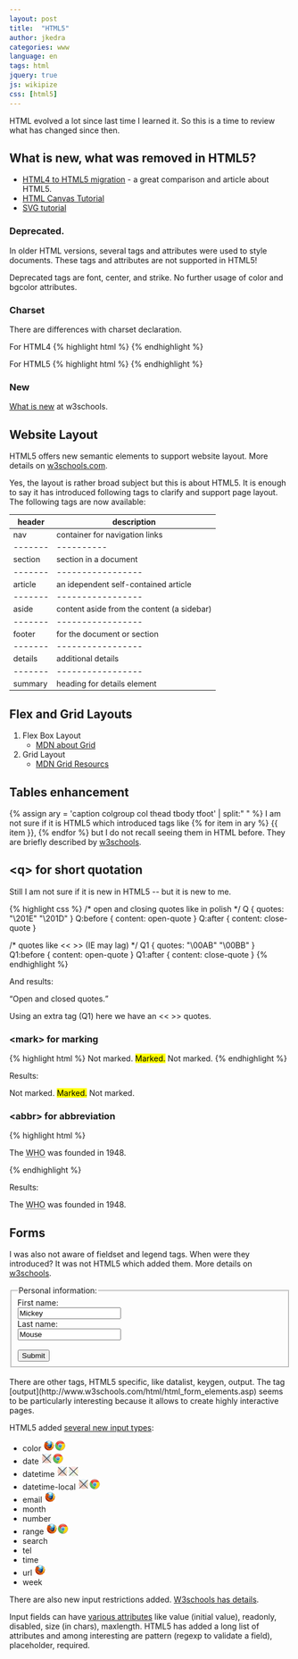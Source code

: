 ```yaml
---
layout: post
title:  "HTML5"
author: jkedra
categories: www
language: en
tags: html
jquery: true
js: wikipize
css: [html5]
---
```


HTML evolved a lot since last time I learned it. So this is a time to review
what has changed since then.

## What is new, what was removed in HTML5?

* [HTML4 to HTML5 migration](http://www.w3schools.com/html/html5_migration.asp) -
  a great comparison and article about HTML5.
* [HTML Canvas Tutorial](http://www.w3schools.com/canvas/default.asp)
* [SVG tutorial](http://www.w3schools.com/svg/default.asp)


### Deprecated.
In older HTML versions, several tags and attributes were used to style documents.
These tags and attributes are not supported in HTML5!

Deprecated tags are <qq>font</qq>, <qq>center</qq>, and <qq>strike</qq>.
No further usage of color and bgcolor attributes.

### Charset
There are differences with charset declaration.

For HTML4
{% highlight html %}
<meta http-equiv="Content-Type" content="text/html;charset=ISO-8859-1">
{% endhighlight %}

For HTML5
{% highlight html %}
<meta charset="UTF-8">
{% endhighlight %}

### New
[What is new](http://www.w3schools.com/html/html5_intro.asp) at w3schools.

## Website Layout
HTML5 offers new semantic elements to support website layout.
More details on [w3schools.com](http://www.w3schools.com/html/html_layout.asp).

Yes, the layout is rather broad subject but this is about HTML5.
It is enough to say it has introduced following tags to clarify and
support page layout. The following tags are now available:

header |description
-------|----------
nav    |container for navigation links
-------|----------
section|section in a document
-------|-----------------
article|an idependent self-contained article
-------|-----------------
aside  |content aside from the content (a sidebar)
-------|-----------------
footer |for the document or section
-------|-----------------
details|additional details
-------|-----------------
summary|heading for details element

## Flex and Grid Layouts

1. Flex Box Layout
    * [MDN about Grid][flex]
2. Grid Layout
    * [MDN Grid Resourcs][grid]

[flex]: https://developer.mozilla.org/en-US/docs/Web/CSS/CSS_Flexible_Box_Layout
[grid]: https://developer.mozilla.org/en-US/docs/Web/CSS/CSS_Grid_Layout


## Tables enhancement

{% assign ary = 'caption colgroup col thead tbody tfoot' | split:" " %}
I am not sure if it is HTML5 which introduced tags
like {% for item in ary %} <qq>{{ item }}</qq>, {% endfor %}
but I do not recall seeing them in HTML before.
They are briefly described by [w3schools](http://www.w3schools.com/html/html_tables.asp).

## &lt;q&gt; for short quotation
Still I am not sure if it is new in HTML5 -- but it is new to me.

{% highlight css %}
/* open and closing quotes like in polish */
Q       { quotes: "\201E" "\201D" }
Q:before        { content: open-quote }
Q:after         { content: close-quote }

/* quotes like << >> (IE may lag) */
Q1      { quotes: "\00AB" "\00BB" }
Q1:before       { content: open-quote }
Q1:after        { content: close-quote }
{% endhighlight %}

And results:

<p><Q>Open and closed quotes.</Q></p>
<p><Q1>Using an extra tag (Q1) here we have an << >> quotes.</Q1></p>


### &lt;mark&gt; for marking
{% highlight html %}
Not marked. <mark>Marked.</mark> Not marked.
{% endhighlight %}

Results:
<p>Not marked. <mark>Marked.</mark> Not marked.</p>


### &lt;abbr&gt; for abbreviation
{% highlight html %}
 <p>The <abbr title="World Health Organization">WHO</abbr> was founded in 1948.</p>
{% endhighlight %}

Results:
<p>The <abbr title="World Health Organization">WHO</abbr> was founded in 1948.</p>

## Forms
I was also not aware of <qq>fieldset</qq> and <qq>legend</qq> tags.
When were they introduced? It was not HTML5 which added them.
More details on [w3schools](http://www.w3schools.com/html/html_forms.asp).

 <form action="#">
  <fieldset>
    <legend>Personal information:</legend>
    First name:<br>
    <input type="text" name="firstname" value="Mickey">
    <br>
    Last name:<br>
    <input type="text" name="lastname" value="Mouse">
    <br><br>
    <input type="submit" value="Submit">
  </fieldset>
</form> 

<br>
There are other tags, HTML5 specific, like datalist, keygen, output.
The tag [<qq>output</qq>](http://www.w3schools.com/html/html_form_elements.asp)
seems to be particularly interesting
because it allows to create highly interactive pages.

HTML5 added [several new input types](http://www.w3schools.com/html/html_form_input_types.asp):

* color ![FF](/img/firefox.gif)![CH](/img/chrome.gif)
* date  ![nFF](/img/nofirefox.gif)![CH](/img/chrome.gif)
* datetime ![nFF](/img/nofirefox.gif)![nCH](/img/nochrome.gif)
* datetime-local ![nFF](/img/nofirefox.gif)![CH](/img/chrome.gif)
* email ![FF](/img/firefox.gif)
* month
* number
* range ![FF](/img/firefox.gif)![CH](/img/chrome.gif)
* search
* tel
* time
* url ![FireFox](/img/firefox.gif)
* week

There are also new input restrictions added.
[W3schools has details](http://www.w3schools.com/html/html_form_input_types.asp).

Input fields can have [various attributes](http://www.w3schools.com/html/html_form_attributes.asp)
like value (initial value), readonly, disabled, size (in chars), maxlength.
HTML5 has added a long list of attributes and among interesting are
pattern (regexp to validate a field), placeholder, required.

